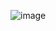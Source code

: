 ![image](https://user-images.githubusercontent.com/89148778/179392091-5a851fe1-c5c6-465c-81d9-fd24e68ef80c.png)
